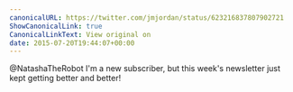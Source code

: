 ```yaml
---
canonicalURL: https://twitter.com/jmjordan/status/623216837807902721
ShowCanonicalLink: true
CanonicalLinkText: View original on
date: 2015-07-20T19:44:07+00:00
---
```

@NatashaTheRobot I'm a new subscriber, but this week's newsletter just kept getting better and better!